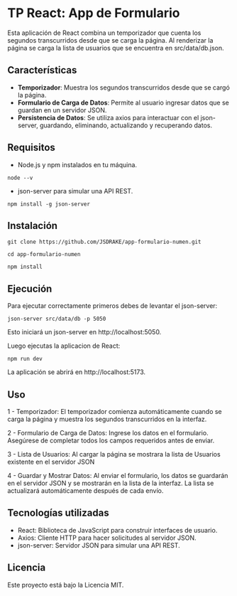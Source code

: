 # TP React: App de Formulario

Esta aplicación de React combina un temporizador que cuenta los segundos transcurridos desde que se carga la página.
Al renderizar la página se carga la lista de usuarios que se encuentra en src/data/db.json.

## Características

- **Temporizador**: Muestra los segundos transcurridos desde que se cargó la página.
- **Formulario de Carga de Datos**: Permite al usuario ingresar datos que se guardan en un servidor JSON.
- **Persistencia de Datos**: Se utiliza axios para interactuar con el json-server, guardando, eliminando, actualizando y recuperando datos.

## Requisitos

- Node.js y npm instalados en tu máquina.

```
node --v
```

- json-server para simular una API REST.

```
npm install -g json-server
```

## Instalación

```
git clone https://github.com/JSDRAKE/app-formulario-numen.git
```

```
cd app-formulario-numen
```

```
npm install
```

## Ejecución

Para ejecutar correctamente primeros debes de levantar el json-server:

```
json-server src/data/db -p 5050
```

Esto iniciará un json-server en http://localhost:5050.

Luego ejecutas la aplicacion de React:

```
npm run dev
```

La aplicación se abrirá en http://localhost:5173.

## Uso

1 - Temporizador: El temporizador comienza automáticamente cuando se carga la página y muestra los segundos transcurridos en la interfaz.

2 - Formulario de Carga de Datos: Ingrese los datos en el formulario. Asegúrese de completar todos los campos requeridos antes de enviar.

3 - Lista de Usuarios: Al cargar la página se mostrara la lista de Usuarios existente en el servidor JSON

4 - Guardar y Mostrar Datos: Al enviar el formulario, los datos se guardarán en el servidor JSON y se mostrarán en la lista de la interfaz. La lista se actualizará automáticamente después de cada envío.

## Tecnologías utilizadas

- React: Biblioteca de JavaScript para construir interfaces de usuario.
- Axios: Cliente HTTP para hacer solicitudes al servidor JSON.
- json-server: Servidor JSON para simular una API REST.

## Licencia

Este proyecto está bajo la Licencia MIT.
